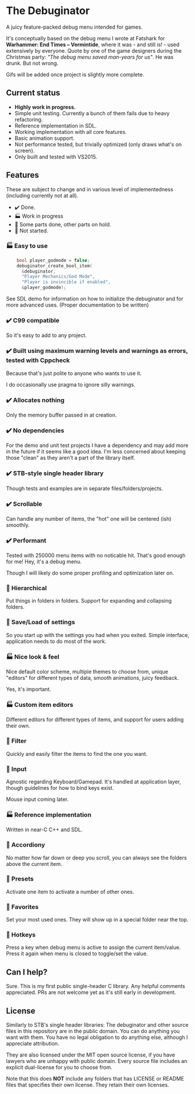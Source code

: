 # The Debuginator

A juicy feature-packed debug menu intended for games.

It's conceptually based on the debug menu I wrote at Fatshark for **Warhammer: End Times – Vermintide**, where it was - and still is! - used extensively by everyone. Quote by one of the game designers during the Christmas party: *"The debug menu saved man-years for us"*. He was drunk. But not wrong.

Gifs will be added once project is slightly more complete.

## Current status

- **Highly work in progress.**
- Simple unit testing. Currently a bunch of them fails due to heavy refactoring.
- Reference implementation in SDL.
- Working implementation with all core features.
- Basic animation support.
- Not performance tested, but trivially optimized (only draws what's on screen).
- Only built and tested with VS2015.

## Features

These are subject to change and in various level of implementedness (including currently not at all).

- :heavy_check_mark: Done.
- :factory: Work in progress
- :small_blue_diamond: Some parts done, other parts on hold.
- :red_circle: Not started.

### :factory: Easy to use

```C
    bool player_godmode = false;
    debuginator_create_bool_item(
      &debuginator,
      "Player Mechanics/God Mode",
      "Player is invincible if enabled",
      &player_godmode);
```

See SDL demo for information on how to initialize the debuginator and for more advanced uses. (Proper documentation to be written)

### :heavy_check_mark: C99 compatible

So it's easy to add to any project.

### :heavy_check_mark: Built using maximum warning levels and warnings as errors, tested with Cppcheck

Because that's just polite to anyone who wants to use it.

I do occasionally use pragma to ignore silly warnings.

### :heavy_check_mark: Allocates nothing

Only the memory buffer passed in at creation.

### :heavy_check_mark: No dependencies

For the demo and unit test projects I have a dependency and may add more in the future if it seems like a good idea. I'm less concerned about keeping those "clean" as they aren't a part of the library itself.

### :heavy_check_mark: STB-style single header library

Though tests and examples are in separate files/folders/projects.

### :heavy_check_mark: Scrollable

Can handle any number of items, the "hot" one will be centered (ish) smoothly.

### :heavy_check_mark: Performant

Tested with 250000 menu items with no noticable hit. That's good enough for me! Hey, it's a debug menu.

Though I will likely do some proper profiling and optimization later on.

### :small_blue_diamond: Hierarchical

Put things in folders in folders. Support for expanding and collapsing folders.

### :small_blue_diamond: Save/Load of settings

So you start up with the settings you had when you exited. Simple interface, application needs to do most of the work.

### :factory: Nice look & feel

Nice default color scheme, multiple themes to choose from, unique "editors" for different types of data, smooth animations, juicy feedback.

Yes, it's important.

### :factory: Custom item editors

Different editors for different types of items, and support for users adding their own.

### :small_blue_diamond: Filter

Quickly and easily filter the items to find the one you want.

### :small_blue_diamond: Input

Agnostic regarding Keyboard/Gamepad. It's handled at application layer, though guidelines for how to bind keys exist.

Mouse input coming later.

### :factory: Reference implementation

Written in near-C C++ and SDL.

### :red_circle: Accordiony

No matter how far down or deep you scroll, you can always see the folders above the current item.

### :red_circle: Presets

Activate one item to activate a number of other ones.

### :red_circle: Favorites

Set your most used ones. They will show up in a special folder near the top.

### :red_circle: Hotkeys

Press a key when debug menu is active to assign the current item/value. Press it again when menu is closed to toggle/set the value.

## Can I help?

Sure. This is my first public single-header C library. Any helpful comments appreciated. PRs are not welcome yet as it's still early in development.

## License

Similarly to STB's single header libraries: The debuginator and other source files in this repository are in the public domain. You can do anything you want with them. You have no legal obligation to do anything else, although I appreciate attribution.

They are also licensed under the MIT open source license, if you have lawyers who are unhappy with public domain. Every source file includes an explicit dual-license for you to choose from.

Note that this does **NOT** include any folders that has LICENSE or README files that specifies their own license. They retain their own licenses.


